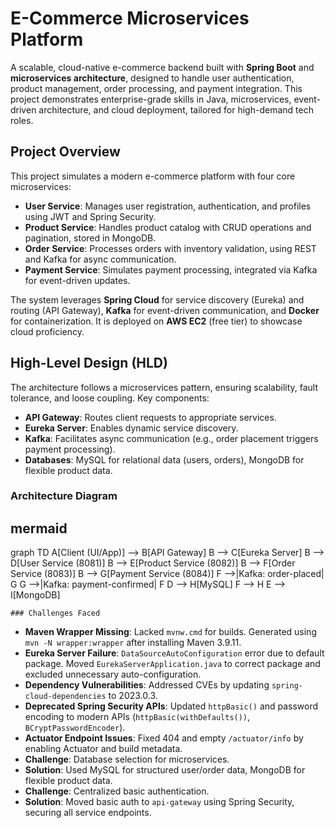 # E-Commerce Microservices Platform

A scalable, cloud-native e-commerce backend built with **Spring Boot** and **microservices architecture**, designed to handle user authentication, product management, order processing, and payment integration. This project demonstrates enterprise-grade skills in Java, microservices, event-driven architecture, and cloud deployment, tailored for high-demand tech roles.

## Project Overview
This project simulates a modern e-commerce platform with four core microservices:
- **User Service**: Manages user registration, authentication, and profiles using JWT and Spring Security.
- **Product Service**: Handles product catalog with CRUD operations and pagination, stored in MongoDB.
- **Order Service**: Processes orders with inventory validation, using REST and Kafka for async communication.
- **Payment Service**: Simulates payment processing, integrated via Kafka for event-driven updates.

The system leverages **Spring Cloud** for service discovery (Eureka) and routing (API Gateway), **Kafka** for event-driven communication, and **Docker** for containerization. It is deployed on **AWS EC2** (free tier) to showcase cloud proficiency.

## High-Level Design (HLD)
The architecture follows a microservices pattern, ensuring scalability, fault tolerance, and loose coupling. Key components:
- **API Gateway**: Routes client requests to appropriate services.
- **Eureka Server**: Enables dynamic service discovery.
- **Kafka**: Facilitates async communication (e.g., order placement triggers payment processing).
- **Databases**: MySQL for relational data (users, orders), MongoDB for flexible product data.

### Architecture Diagram
## mermaid
graph TD
    A[Client (UI/App)] --> B[API Gateway]
    B --> C[Eureka Server]
    B --> D[User Service (8081)]
    B --> E[Product Service (8082)]
    B --> F[Order Service (8083)]
    B --> G[Payment Service (8084)]
    F -->|Kafka: order-placed| G
    G -->|Kafka: payment-confirmed| F
    D --> H[MySQL]
    F --> H
    E --> I[MongoDB]


    ### Challenges Faced
- **Maven Wrapper Missing**: Lacked `mvnw.cmd` for builds. Generated using `mvn -N wrapper:wrapper` after installing Maven 3.9.11.
- **Eureka Server Failure**: `DataSourceAutoConfiguration` error due to default package. Moved `EurekaServerApplication.java` to correct package and excluded unnecessary auto-configuration.
- **Dependency Vulnerabilities**: Addressed CVEs by updating `spring-cloud-dependencies` to 2023.0.3.
- **Deprecated Spring Security APIs**: Updated `httpBasic()` and password encoding to modern APIs (`httpBasic(withDefaults())`, `BCryptPasswordEncoder`).
- **Actuator Endpoint Issues**: Fixed 404 and empty `/actuator/info` by enabling Actuator and build metadata.
-  **Challenge**: Database selection for microservices.
- **Solution**: Used MySQL for structured user/order data, MongoDB for flexible product data.
- **Challenge**: Centralized basic authentication.
- **Solution**: Moved basic auth to `api-gateway` using Spring Security, securing all service endpoints.
